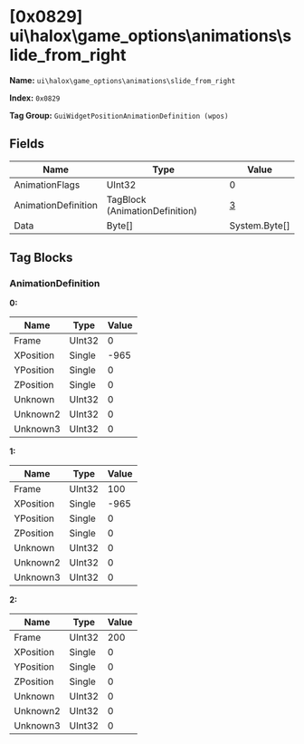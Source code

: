 # [0x0829] ui\halox\game_options\animations\slide_from_right

**Name:** ```ui\halox\game_options\animations\slide_from_right```

**Index:** ```0x0829```

**Tag Group:** ```GuiWidgetPositionAnimationDefinition (wpos)```

## Fields

Name	| Type	| Value
---	|---	|---	|
AnimationFlags	|UInt32	|0
AnimationDefinition	|TagBlock (AnimationDefinition)	|[3](#animationdefinition)
Data	|Byte[]	|System.Byte[]


## Tag Blocks

### AnimationDefinition

**0:**

Name	| Type	| Value
---	|---	|---	|
Frame	|UInt32	|0
XPosition	|Single	|-965
YPosition	|Single	|0
ZPosition	|Single	|0
Unknown	|UInt32	|0
Unknown2	|UInt32	|0
Unknown3	|UInt32	|0


**1:**

Name	| Type	| Value
---	|---	|---	|
Frame	|UInt32	|100
XPosition	|Single	|-965
YPosition	|Single	|0
ZPosition	|Single	|0
Unknown	|UInt32	|0
Unknown2	|UInt32	|0
Unknown3	|UInt32	|0


**2:**

Name	| Type	| Value
---	|---	|---	|
Frame	|UInt32	|200
XPosition	|Single	|0
YPosition	|Single	|0
ZPosition	|Single	|0
Unknown	|UInt32	|0
Unknown2	|UInt32	|0
Unknown3	|UInt32	|0


